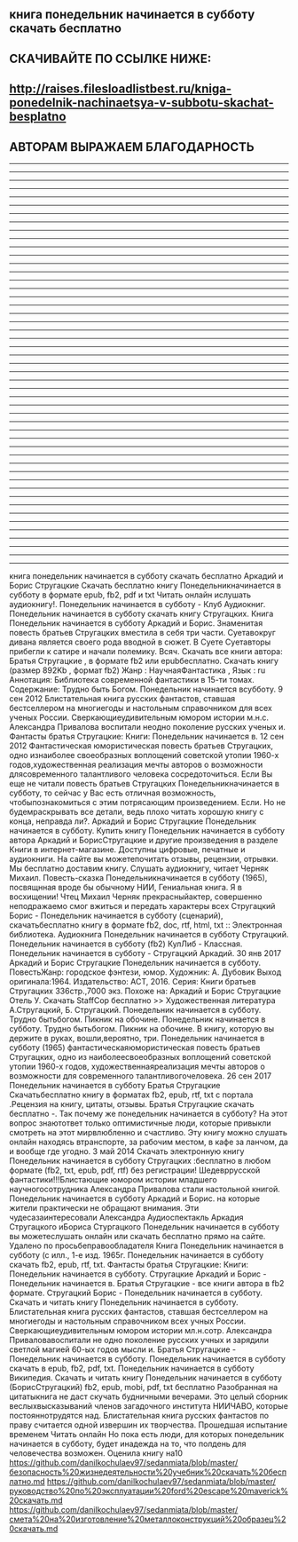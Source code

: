 книга понедельник начинается в субботу скачать бесплатно
--------------------------------------------------
СКАЧИВАЙТЕ ПО ССЫЛКЕ НИЖЕ:
--------------------------------------------------
http://raises.filesloadlistbest.ru/kniga-ponedelnik-nachinaetsya-v-subbotu-skachat-besplatno
--------------------------------------------------
АВТОРАМ ВЫРАЖАЕМ БЛАГОДАРНОСТЬ
--------------------------------------------------
--------------------------------------------------
--------------------------------------------------
--------------------------------------------------
--------------------------------------------------
--------------------------------------------------
--------------------------------------------------
--------------------------------------------------
--------------------------------------------------
--------------------------------------------------
--------------------------------------------------
--------------------------------------------------
--------------------------------------------------
--------------------------------------------------
--------------------------------------------------
--------------------------------------------------
--------------------------------------------------
--------------------------------------------------
--------------------------------------------------
--------------------------------------------------
--------------------------------------------------
--------------------------------------------------
--------------------------------------------------
--------------------------------------------------
--------------------------------------------------
--------------------------------------------------
--------------------------------------------------
--------------------------------------------------
--------------------------------------------------
--------------------------------------------------
--------------------------------------------------
--------------------------------------------------
--------------------------------------------------
--------------------------------------------------
--------------------------------------------------
--------------------------------------------------
--------------------------------------------------
--------------------------------------------------
--------------------------------------------------
--------------------------------------------------
--------------------------------------------------
--------------------------------------------------
--------------------------------------------------
--------------------------------------------------
--------------------------------------------------
--------------------------------------------------
--------------------------------------------------
--------------------------------------------------
--------------------------------------------------
--------------------------------------------------
книга понедельник начинается в субботу скачать бесплатно Аркадий и Борис Стругацкие  Скачать бесплатно книгу Понедельникначинается в субботу в формате epub, fb2, pdf и txt  Читать онлайн ислушать аудиокнигу!. Понедельник начинается в субботу - Клуб Аудиокниг. Понедельник начинается в субботу скачать книгу Стругацких. Книга Понедельник начинается в субботу Аркадий и Борис. Знаменитая повесть братьев Стругацких вместила в себя три части. Суетавокруг дивана является своего рода вводной в сюжет. В Суете Суетавторы прибегли к сатире и начали полемику. Всяч. Скачать все книги автора: Братья Стругацкие , в формате fb2 или epubбесплатно.  Скачать книгу (размер 892Kb , формат fb2) Жанр : НаучнаяФантастика , Язык : ru Аннотация: Библиотека современной фантастики в 15-ти томах.  Содержание: Трудно быть Богом. Понедельник начинается всубботу. 9 сен 2012  Блистательная книга русских фантастов, ставшая бестселлером на многиегоды и настольным справочником для всех ученых России. Сверкающиеудивительным юмором истории м.н.с. Александра Привалова воспитали неодно поколение русских ученых и. Фантасты братья Стругацкие: Книги: Понедельник начинается в. 12 сен 2012  Фантастическая юмористическая повесть братьев Стругацких, одно изнаиболее своеобразных воплощений советской утопии 1960-х годов,художественная реализация мечты авторов о возможности длясовременного талантливого человека сосредоточиться. Если Вы еще не читали повесть братьев Стругацких Понедельникначинается в субботу, то сейчас у Вас есть отличная возможность, чтобыпознакомиться с этим потрясающим произведением. Если.  Но не будемраскрывать все детали, ведь плохо читать хорошую книгу с конца, неправда ли?. Аркадий и Борис Стругацкие Понедельник начинается в субботу. Купить книгу Понедельник начинается в субботу автора Аркадий и БорисСтругацкие и другие произведения в разделе Книги в интернет-магазине. Доступны цифровые, печатные и аудиокниги. На сайте вы можетепочитать отзывы, рецензии, отрывки. Мы бесплатно доставим книгу. Слушать аудиокнигу, читает Черняк Михаил. Повесть-сказка Понедельникначинается в субботу (1965), посвящнная вроде бы обычному НИИ, Гениальная книга. Я в восхищении! Чтец  Михаил Черняк  прекрасныйактер, совершенно неподражаемо смог вжиться и передать характеры всех
Стругацкий Борис - Понедельник начинается в субботу (сценарий), скачатьбесплатно книгу в формате fb2, doc, rtf, html, txt :: Электронная библиотека. Аудиокнига Понедельник начинается в субботу Стругацкий. Понедельник начинается в субботу (fb2)  КулЛиб - Классная. Понедельник начинается в субботу - Стругацкий Аркадий. 30 янв 2017  Аркадий и Борис Стругацкие Понедельник начинается в субботу. ПовестьЖанр: городское фэнтези, юмор. Художник: А. Дубовик Выход оригинала:1964. Издательство: АСТ, 2016. Серия: Книги братьев Стругацких 336стр.,7000 экз. Похоже на: Аркадий и Борис Стругацкие Отель У. Скачать StaffCop бесплатно >>  Художественная литература  А.Стругацкий, Б. Стругацкий. Понедельник начинается в субботу. Трудно бытьбогом. Пикник на обочине. Понедельник начинается в субботу. Трудно бытьбогом. Пикник на обочине. В книгу, которую вы держите в руках, вошли,вероятно, три. Понедельник начинается в субботу (1965)  фантастическаяюмористическая повесть братьев Стругацких, одно из наиболеесвоеобразных воплощений советской утопии 1960-х годов, художественнаяреализация мечты авторов о возможности для современного талантливогочеловека. 26 сен 2017  Понедельник начинается в субботу Братья Стругацкие  Скачатьбесплатно книгу в форматах fb2, epub, rtf, txt с портала .Рецензия на книгу, цитаты, отзывы. Братья Стругацкие скачать бесплатно -. Так почему же понедельник начинается в субботу? На этот вопрос знаютответ только оптимистичные люди, которые привыкли смотреть на этот мирвлюбленно и счастливо. Эту книгу можно слушать онлайн находясь втранспорте, за рабочим местом, в кафе за ланчом, да и вообще где угодно. 3 май 2014  Скачать электронную книгу Понедельник начинается в субботу Стругацких :бесплатно в любом формате (fb2, txt, epub, pdf, rtf) без регистрации! Шедевррусской фантастики!!!Блистающие юмором истории младшего научногосотрудника Александра Привалова стали настольной книгой. Понедельник начинается в субботу Аркадий и Борис. на которые жители практически не обращают внимания. Эти чудесазаинтересовали Александра Аудиоспектакль Аркадия Стругацкого иБориса Стургацкого Понедельник начинается в субботу вы можетеслушать онлайн или скачать бесплатно прямо на сайте. Удалено по просьбеправообладателя
Книга Понедельник начинается в субботу (с илл., 1-е изд. 1965г. Понедельник начинается в субботу скачать fb2, epub, rtf, txt. Фантасты братья Стругацкие: Книги: Понедельник начинается в субботу. Стругацкие Аркадий и Борис - Понедельник начинается в. Братья Стругацкие - все книги автора в fb2 формате. Стругацкий Борис - Понедельник начинается в субботу. Скачать и читать книгу Понедельник начинается в субботу. Блистательная книга русских фантастов, ставшая бестселлером на многиегоды и настольным справочником всех учных России. Сверкающиеудивительным юмором истории мл.н.сотр. Александра Приваловавоспитали не одно поколение русских учных и зарядили светлой магией 60-ых годов мысли и. Братья Стругацкие - Понедельник начинается в субботу. Понедельник начинается в субботу скачать в epub, fb2, pdf, txt. Понедельник начинается в субботу  Википедия. Скачать и читать книгу Понедельник начинается в субботу  (БорисСтругацкий) fb2, epub, mobi, pdf, txt бесплатно  Разобранная на цитатыкнига не даст скучать будничными вечерами. Это целый сборник веслыхвысказываний членов загадочного института НИИЧАВО, которые постояннотрудятся над. Блистательная книга русских фантастов по праву считается одной извершин их творчества. Прошедшая испытание временем  Читать онлайн Но пока есть люди, для которых понедельник начинается в субботу, будет инадежда на то, что полдень для человечества возможен. Оценила книгу на10
https://github.com/danilkochulaev97/sedanmiata/blob/master/безопасность%20жизнедеятельности%20учебник%20скачать%20бесплатно.md
https://github.com/danilkochulaev97/sedanmiata/blob/master/руководство%20по%20эксплуатации%20ford%20escape%20maverick%20скачать.md
https://github.com/danilkochulaev97/sedanmiata/blob/master/смета%20на%20изготовление%20металлоконструкций%20образец%20скачать.md